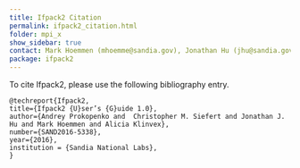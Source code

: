 ```yaml
---
title: Ifpack2 Citation
permalink: ifpack2_citation.html
folder: mpi_x
show_sidebar: true
contact: Mark Hoemmen (mhoemme@sandia.gov), Jonathan Hu (jhu@sandia.gov), Chris Siefert (csiefer@sandia.gov)
package: ifpack2
---
```


To cite Ifpack2, please use the following bibliography entry.

    @techreport{Ifpack2,
    title={Ifpack2 {U}ser’s {G}uide 1.0},
    author={Andrey Prokopenko and  Christopher M. Siefert and Jonathan J. Hu and Mark Hoemmen and Alicia Klinvex},
    number={SAND2016-5338},
    year={2016},
    institution = {Sandia National Labs},
    }
